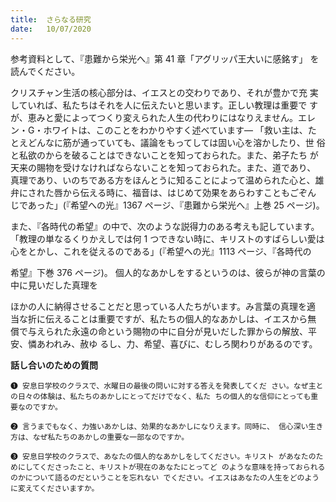 ```yaml
---
title:  さらなる研究
date:   10/07/2020
---
```


参考資料として、『患難から栄光へ』第 41 章「アグリッパ王大いに感銘す」 を読んでください。

クリスチャン生活の核心部分は、イエスとの交わりであり、それが豊かで充 実していれば、私たちはそれを人に伝えたいと思います。正しい教理は重要で すが、恵みと愛によってつくり変えられた人生の代わりにはなりえません。エレ ン・G・ホワイトは、このことをわかりやすく述べています― 「救い主は、た とえどんなに筋が通っていても、議論をもってしては固い心を溶かしたり、世 俗と私欲のからを破ることはできないことを知っておられた。また、弟子たち が天来の賜物を受けなければならないことを知っておられた。また、道であり、 真理であり、いのちである方をほんとうに知ることによって温められた心と、雄 弁にされた唇から伝える時に、福音は、はじめて効果をあらわすこともごぞん じであった」(『希望への光』1367 ページ、『患難から栄光へ』上巻 25 ページ)。

また、『各時代の希望』の中で、次のような説得力のある考えも記しています。 「教理の単なるくりかえしでは何 1 つできない時に、キリストのすばらしい愛は 心をとかし、これを従えるのである」(『希望への光』1113 ページ、『各時代の

希望』下巻 376 ページ)。 個人的なあかしをするというのは、彼らが神の言葉の中に見いだした真理を

ほかの人に納得させることだと思っている人たちがいます。み言葉の真理を適 当な折に伝えることは重要ですが、私たちの個人的なあかしは、イエスから無 償で与えられた永遠の命という賜物の中に自分が見いだした罪からの解放、平 安、憐あわれみ、赦ゆ るし、力、希望、喜びに、むしろ関わりがあるのです。

**話し合いのための質問**

`❶ 安息日学校のクラスで、水曜日の最後の問いに対する答えを発表してくだ さい。なぜ主との日々の体験は、私たちのあかしにとってだけでなく、私た ちの個人的な信仰にとっても重要なのですか。`

`❷ 言うまでもなく、力強いあかしは、効果的なあかしになりえます。同時に、 信心深い生き方は、なぜ私たちのあかしの重要な一部なのですか。`

`❸ 安息日学校のクラスで、あなたの個人的なあかしをしてください。キリスト があなたのためにしてくださったこと、キリストが現在のあなたにとってど のような意味を持っておられるのかについて語るのだということを忘れない でください。イエスはあなたの人生をどのように変えてくださいますか。`